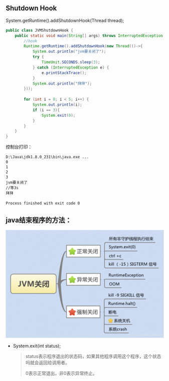 ## Shutdown Hook

System.getRuntime().addShutdownHook(Thread thread);

```java
public class JVMShutdownHook {
    public static void main(String[] args) throws InterruptedException {
        //hook
        Runtime.getRuntime().addShutdownHook(new Thread(()->{
            System.out.println("jvm要关闭了");
            try {
                TimeUnit.SECONDS.sleep(3);
            } catch (InterruptedException e) {
                e.printStackTrace();
            }
            System.out.println("拜拜");
        }));

        for (int i = 0; i < 5; i++) {
            System.out.println(i);
            if (i == 3){
                System.exit(0);
            }
        }
    }
}
```

控制台打印：

```
D:\Java\jdk1.8.0_231\bin\java.exe ...
0
1
2
3
jvm要关闭了
//等3s
拜拜

Process finished with exit code 0
```



## java结束程序的方法：

![jvm关闭](images\jvm关闭.png)

- System.exit(int status);

  > status表示程序退出的状态码，如果其他程序调用这个程序，这个状态吗就会返回给调用者。
  >
  > 0表示正常退出，非0表示异常终止。